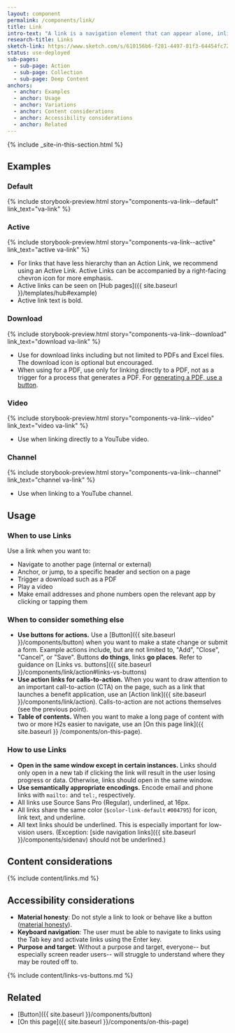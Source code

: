 ```yaml
---
layout: component
permalink: /components/link/
title: Link
intro-text: "A link is a navigation element that can appear alone, inline (embedded), or in a group with other links. A link can trigger a download, but in general links go to internal or external pages when clicked."
research-title: Links
sketch-link: https://www.sketch.com/s/610156b6-f281-4497-81f3-64454fc72156/p/D58429E9-064C-48EE-8681-0389401F887C
status: use-deployed
sub-pages:
  - sub-page: Action
  - sub-page: Collection
  - sub-page: Deep Content
anchors:
  - anchor: Examples
  - anchor: Usage
  - anchor: Variations
  - anchor: Content considerations
  - anchor: Accessibility considerations
  - anchor: Related
---
```


{% include _site-in-this-section.html %}

## Examples

### Default
{% include storybook-preview.html story="components-va-link--default" link_text="va-link" %}

### Active

{% include storybook-preview.html story="components-va-link--active" link_text="active va-link" %}

- For links that have less hierarchy than an Action Link, we recommend using an Active Link. Active Links can be accompanied by a right-facing chevron icon for more emphasis. 
- Active links can be seen on [Hub pages]({{ site.baseurl }}/templates/hub#example)
- Active link text is bold.

### Download

{% include storybook-preview.html story="components-va-link--download" link_text="download va-link" %}

- Use for download links including but not limited to PDFs and Excel files. The download icon is optional but encouraged.
- When using for a PDF, use only for linking directly to a PDF, not as a trigger for a process that generates a PDF. For [generating a PDF, use a button](#links-vs-buttons).

### Video

{% include storybook-preview.html story="components-va-link--video" link_text="video va-link" %}

- Use when linking directly to a YouTube video.

### Channel

{% include storybook-preview.html story="components-va-link--channel" link_text="channel va-link" %}

- Use when linking to a YouTube channel.

## Usage

### When to use Links

Use a link when you want to:

- Navigate to another page (internal or external)
- Anchor, or jump, to a specific header and section on a page
- Trigger a download such as a PDF
- Play a video
- Make email addresses and phone numbers open the relevant app by clicking or tapping them

### When to consider something else

- **Use buttons for actions.** Use a [Button]({{ site.baseurl }}/components/button) when you want to make a state change or submit a form. Example actions include, but are not limited to, "Add", "Close", "Cancel", or "Save". Buttons **do things**, links **go places**. Refer to guidance on [Links vs. buttons]({{ site.baseurl }}/components/link/action#links-vs-buttons)
- **Use action links for calls-to-action.** When you want to draw attention to an important call-to-action (CTA) on the page, such as a link that launches a benefit application, use an [Action link]({{ site.baseurl }}/components/link/action). Calls-to-action are not actions themselves (see the previous point). 
- **Table of contents.** When you want to make a long page of content with two or more H2s easier to navigate, use an [On this page link]({{ site.baseurl }} /components/on-this-page).

### How to use Links

- **Open in the same window except in certain instances.** Links should only open in a new tab if clicking the link will result in the user losing progress or data. Otherwise, links should open in the same window.
- **Use semantically appropriate encodings.** Encode email and phone links with `mailto:` and `tel:`, respectively.
- All links use Source Sans Pro (Regular), underlined, at 16px.
- All links share the same color (`$color-link-default` `#004795`) for icon, link text, and underline. 
- All text links should be underlined. This is especially important for low-vision users. (Exception: [side navigation links]({{ site.baseurl }}/components/sidenav) should not be underlined.)

## Content considerations

{% include content/links.md %}

## Accessibility considerations

- **Material honesty**: Do not style a link to look or behave like a button ([material honesty](https://alistapart.com/article/material-honesty-on-the-web/)).
- **Keyboard navigation**: The user must be able to navigate to links using the Tab key and activate links using the Enter key.
- **Purpose and target**: Without a purpose and target, everyone-- but especially screen reader users-- will struggle to understand where they may be routed off to.

{% include content/links-vs-buttons.md %}

## Related 

- [Button]({{ site.baseurl }}/components/button)
- [On this page]({{ site.baseurl }}/components/on-this-page)
